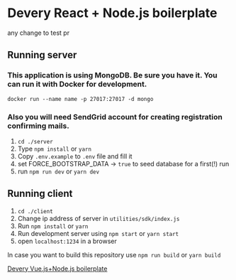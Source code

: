# Devery React + Node.js boilerplate
any change to test pr
## Running server

### This application is using MongoDB. Be sure you have it. You can run it with Docker for development.
```
docker run --name name -p 27017:27017 -d mongo
```

### Also you will need SendGrid account for creating registration confirming mails.

1) `cd ./server`
2) Type `npm install` or `yarn`
3) Copy `.env.example` to `.env` file and fill it
4) set FORCE_BOOTSTRAP_DATA -> `true` to seed database for a first(!) run
5) run `npm run dev` or `yarn dev`


## Running client

1) `cd ./client`
2) Change ip address of server in `utilities/sdk/index.js`
3) Run `npm install` or `yarn`
4) Run development server using `npm start` or `yarn start`
5) open `localhost:1234` in a browser

In case you want to build this repository use `npm run build` or `yarn build`

[Devery Vue.js+Node.js boilerplate](https://github.com/devery/node_boilerplate)
